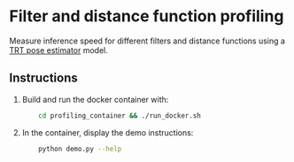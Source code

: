 # Filter and distance function profiling

Measure inference speed for different filters and distance functions using a [TRT pose estimator](https://github.com/NVIDIA-AI-IOT/trt_pose) model.

## Instructions

1. Build and run the docker container with:
    ```bash
        cd profiling_container && ./run_docker.sh
    ``` 

4. In the container, display the demo instructions: 
    ```bash
        python demo.py --help 
    ``` 


